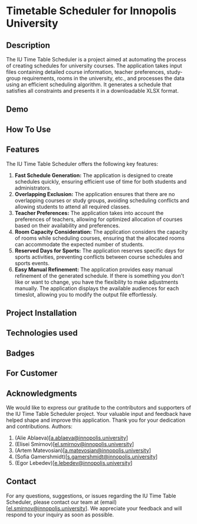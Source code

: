 # Timetable Scheduler for Innopolis University

## Description

The IU Time Table Scheduler is a project aimed at automating the process of creating schedules for university courses. The application takes input files containing detailed course information, teacher preferences, study-group requirements, rooms in the university, etc., and processes the data using an efficient scheduling algorithm. It generates a schedule that satisfies all constraints and presents it in a downloadable XLSX format.

## Demo

## How To Use

## Features

The IU Time Table Scheduler offers the following key features:
1. **Fast Schedule Generation:** The application is designed to create schedules quickly, ensuring efficient use of time for both students and administrators.
1. **Overlapping Exclusion:** The application ensures that there are no overlapping courses or study groups, avoiding scheduling conflicts and allowing students to attend all required classes.
1. **Teacher Preferences:** The application takes into account the preferences of teachers, allowing for optimized allocation of courses based on their availability and preferences.
1. **Room Capacity Consideration:** The application considers the capacity of rooms while scheduling courses, ensuring that the allocated rooms can accommodate the expected number of students.
1. **Reserved Days for Sports:** The application reserves specific days for sports activities, preventing conflicts between course schedules and sports events.
1. **Easy Manual Refinement:** The application provides easy manual refinement of the generated schedule. If there is something you don't like or want to change, you have the flexibility to make adjustments manually. The application displays the available audiences for each timeslot, allowing you to modify the output file effortlessly.


## Project Installation

## Technologies used

## Badges

## For Customer


## Acknowledgments
We would like to express our gratitude to the contributors and supporters of the IU Time Table Scheduler project. Your valuable input and feedback have helped shape and improve this application. Thank you for your dedication and contributions.
Authors:
1. (Alie Ablaeva)[a.ablaeva@innopolis.university]
1. (Elisei Smirnov)[el.smirnov@innopolis.university]
1. (Artem Matevosian)[a.matevosian@innopolis.university]
1. (Sofia Gamershmidt)[s.gamershmidt@innopolis.university]
1. (Egor Lebedev)[e.lebedev@innopolis.university]

## Contact
For any questions, suggestions, or issues regarding the IU Time Table Scheduler, please contact our team at (email)[el.smirnov@innopolis.university]. We appreciate your feedback and will respond to your inquiry as soon as possible.

